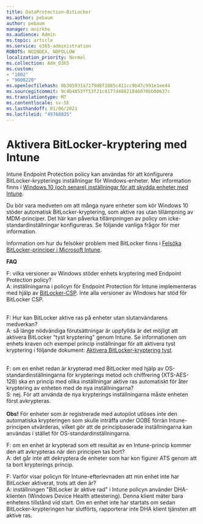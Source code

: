 ```yaml
---
title: DataProtection-BitLocker
ms.author: pebaum
author: pebaum
manager: mnirkhe
ms.audience: Admin
ms.topic: article
ms.service: o365-administration
ROBOTS: NOINDEX, NOFOLLOW
localization_priority: Normal
ms.collection: Adm_O365
ms.custom:
- "1802"
- "9000220"
ms.openlocfilehash: 0b305931a7279d8f1085c411cc9b47c991e1ee44
ms.sourcegitcommit: 9c4b4853ff53f21c0177d48821846070bb00637c
ms.translationtype: MT
ms.contentlocale: sv-SE
ms.lasthandoff: 01/06/2021
ms.locfileid: "49768835"
---
```

# <a name="enabling-bitlocker-encryption-with-intune"></a>Aktivera BitLocker-kryptering med Intune

 Intune Endpoint Protection policy kan användas för att konfigurera BitLocker-krypterings inställningar för Windows-enheter. Mer information finns i [Windows 10 (och senare) inställningar för att skydda enheter med Intune](https://docs.microsoft.com/intune/endpoint-protection-windows-10#windows-encryption).
 
Du bör vara medveten om att många nyare enheter som kör Windows 10 stöder automatisk BitLocker-kryptering, som aktive ras utan tillämpning av MDM-principer. Det här kan påverka tillämpningen av policy om icke-standardinställningar konfigureras. Se följande vanliga frågor för mer information.
 
Information om hur du felsöker problem med BitLocker finns i [Felsöka BitLocker-principer i Microsoft Intune](https://docs.microsoft.com/intune/protect/troubleshoot-bitlocker-policies).
 
 
**FAQ**

F: vilka versioner av Windows stöder enhets kryptering med Endpoint Protection policy?<br>
A: inställningarna i policyn för Endpoint Protection för Intune implementeras med hjälp av [BitLocker-CSP](https://docs.microsoft.com/windows/client-management/mdm/bitlocker-csp). Inte alla versioner av Windows har stöd för BitLocker CSP. <br><br>

F: Hur kan BitLocker aktive ras på enheter utan slutanvändarens medverkan?<br>
A: så länge nödvändiga förutsättningar är uppfyllda är det möjligt att aktivera BitLocker "tyst kryptering" genom Intune. Se informationen om enhets kraven och exempel princip inställningar för att aktivera tyst kryptering i följande dokument: [Aktivera BitLocker-kryptering tyst](https://docs.microsoft.com/mem/intune/protect/encrypt-devices#silently-enable-bitlocker-on-devices). <br><br>

F: om en enhet redan är krypterad med BitLocker med hjälp av OS-standardinställningarna för krypterings metod och chiffrering (XTS-AES-128) ska en princip med olika inställningar aktive ras automatiskt för åter kryptering av enheten med de nya inställningarna?<br>
S: nej. För att använda de nya krypterings inställningarna måste enheten först avkrypteras.<br><br>
**Obs!** För enheter som är registrerade med autopilot utlöses inte den automatiska krypteringen som skulle inträffa under OOBE förrän Intune-principen utvärderas, vilket gör att de principbaserade inställningarna kan användas i stället för OS-standardinställningarna.
 
F: om en enhet är krypterad som ett resultat av en Intune-princip kommer den att avkrypteras när den principen tas bort?<br>
A: det går inte att dekryptera de enheter som har kon figurer ATS genom att ta bort krypterings princip.
 
F: Varför visar policyn för Intune-efterlevnaden att min enhet inte har BitLocker aktiverat, trots att den är?<br>
A: inställningen "BitLocker är aktive rad" i Intune policyn använder DHA-klienten (Windows Device Health attestering). Denna klient mäter bara enhetens tillstånd vid start. Om en enhet inte har startats om sedan BitLocker-krypteringen har slutförts, rapporterar inte DHA klient tjänsten att aktive ras.
 
 